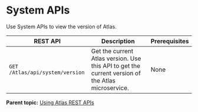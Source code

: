 # System APIs

Use System APIs to view the version of Atlas.

|REST API|Description|Prerequisites|
|--------|-----------|-------------|
|`GET /Atlas/api/system/version`|Get the current Atlas version. Use this API to get the current version of the Atlas microservice.|None|

**Parent topic:** [Using Atlas REST APIs](../topics/usingatlasrestapis.md)
